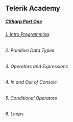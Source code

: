 <h2>Telerik Academy</h2>

<h5><a href="https://github.com/stoyans/Telerik/tree/master/Programming/CSharpPart1" target="_blank"<strong>CSharp Part One</strong></h5>

<h6><a href="https://github.com/stoyans/Telerik/tree/master/Programming/CSharpPart1/Intro_Programming" target="_blank">1. Intro Programming</a></h6>
<h6>2. Primitive Data Types</h6>
<h6>3. Operators and Expressions</h6>
<h6>4. In and Out of Console</h6>
<h6>5. Conditional Operators</h6>
<h6>6. Loops</h6>


